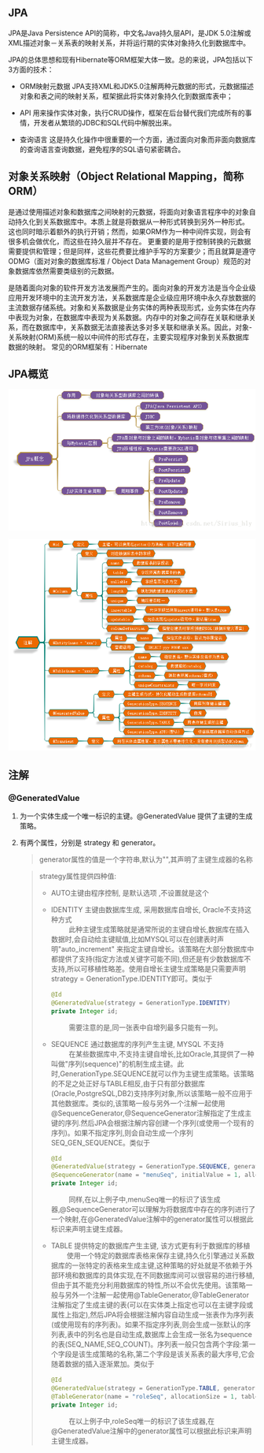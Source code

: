 ## JPA

JPA是Java Persistence API的简称，中文名Java持久层API，是JDK 5.0注解或XML描述对象－关系表的映射关系，并将运行期的实体对象持久化到数据库中。

JPA的总体思想和现有Hibernate等ORM框架大体一致。总的来说，JPA包括以下3方面的技术：

- ORM映射元数据
  JPA支持XML和JDK5.0注解两种元数据的形式，元数据描述对象和表之间的映射关系，框架据此将实体对象持久化到数据库表中；

- API
  用来操作实体对象，执行CRUD操作，框架在后台替代我们完成所有的事情，开发者从繁琐的JDBC和SQL代码中解脱出来。

- 查询语言
  这是持久化操作中很重要的一个方面，通过面向对象而非面向数据库的查询语言查询数据，避免程序的SQL语句紧密耦合。

## 对象关系映射（Object Relational Mapping，简称ORM）

是通过使用描述对象和数据库之间映射的元数据，将面向对象语言程序中的对象自动持久化到关系数据库中。本质上就是将数据从一种形式转换到另外一种形式。 这也同时暗示着额外的执行开销；然而，如果ORM作为一种中间件实现，则会有很多机会做优化，而这些在持久层并不存在。 更重要的是用于控制转换的元数据需要提供和管理；但是同样，这些花费要比维护手写的方案要少；而且就算是遵守ODMG（面对对象的数据库标准 / Object Data Management Group）规范的对象数据库依然需要类级别的元数据。 

是随着面向对象的软件开发方法发展而产生的。面向对象的开发方法是当今企业级应用开发环境中的主流开发方法，关系数据库是企业级应用环境中永久存放数据的主流数据存储系统。对象和关系数据是业务实体的两种表现形式，业务实体在内存中表现为对象，在数据库中表现为关系数据。内存中的对象之间存在关联和继承关系，而在数据库中，关系数据无法直接表达多对多关联和继承关系。因此，对象-关系映射(ORM)系统一般以中间件的形式存在，主要实现程序对象到关系数据库数据的映射。
  常见的ORM框架有：Hibernate

## JPA概览

  ![JPA概念](resources\JPA概念.png)

  ![JPA注解](resources\JPA注解.png)

## 注解

### @GeneratedValue

1. 为一个实体生成一个唯一标识的主键。@GeneratedValue 提供了主键的生成策略。

2. 有两个属性，分别是 strategy 和 generator。

   > generator属性的值是一个字符串,默认为"",其声明了主键生成器的名称  

   > strategy属性提供四种值:  
   >
   > - AUTO主键由程序控制, 是默认选项 ,不设置就是这个  
   >
   > - IDENTITY 主键由数据库生成, 采用数据库自增长, Oracle不支持这种方式  
   >   &emsp; &emsp; 此种主键生成策略就是通常所说的主键自增长,数据库在插入数据时,会自动给主键赋值,比如MYSQL可以在创建表时声明"auto_increment"   来指定主键自增长。该策略在大部分数据库中都提供了支持(指定方法或关键字可能不同),但还是有少数数据库不支持,所以可移植性略差。使用自增长主键生成策略是只需要声明strategy  = GenerationType.IDENTITY即可。类似于
   >
   >   ```java
   >   @Id 
   >   @GeneratedValue(strategy = GenerationType.IDENTITY)  
   >   private Integer id;  
   >   ```
   >
   >    &emsp; &emsp; 需要注意的是,同一张表中自增列最多只能有一列。
   >
   > - SEQUENCE 通过数据库的序列产生主键, MYSQL  不支持  
   >   &emsp; &emsp; 在某些数据库中,不支持主键自增长,比如Oracle,其提供了一种叫做"序列(sequence)"的机制生成主键。此时,GenerationType.SEQUENCE就可以作为主键生成策略。该策略的不足之处正好与TABLE相反,由于只有部分数据库(Oracle,PostgreSQL,DB2)支持序列对象,所以该策略一般不应用于其他数据库。类似的,该策略一般与另外一个注解一起使用@SequenceGenerator,@SequenceGenerator注解指定了生成主键的序列.然后JPA会根据注解内容创建一个序列(或使用一个现有的序列)。如果不指定序列,则会自动生成一个序列SEQ_GEN_SEQUENCE。类似于
   >
   >   ```java
   >   @Id  
   >   @GeneratedValue(strategy = GenerationType.SEQUENCE, generator = "menuSeq")  
   >   @SequenceGenerator(name = "menuSeq", initialValue = 1, allocationSize = 1, sequenceName = "MENU_SEQUENCE")  
   >   private Integer id; 
   >   ```
   >
   >    &emsp; &emsp; 同样,在以上例子中,menuSeq唯一的标识了该生成器,@SequenceGenerator可以理解为将数据库中存在的序列进行了一个映射,在@GeneratedValue注解中的generator属性可以根据此标识来声明主键生成器。
   >
   > - TABLE 提供特定的数据库产生主键, 该方式更有利于数据库的移植  
   >   &emsp;&emsp;  使用一个特定的数据库表格来保存主键,持久化引擎通过关系数据库的一张特定的表格来生成主键,这种策略的好处就是不依赖于外部环境和数据库的具体实现,在不同数据库间可以很容易的进行移植,但由于其不能充分利用数据库的特性,所以不会优先使用。该策略一般与另外一个注解一起使用@TableGenerator,@TableGenerator注解指定了生成主键的表(可以在实体类上指定也可以在主键字段或属性上指定),然后JPA将会根据注解内容自动生成一张表作为序列表(或使用现有的序列表)。如果不指定序列表,则会生成一张默认的序列表,表中的列名也是自动生成,数据库上会生成一张名为sequence的表(SEQ_NAME,SEQ_COUNT)。序列表一般只包含两个字段:第一个字段是该生成策略的名称,第二个字段是该关系表的最大序号,它会随着数据的插入逐渐累加。类似于  
   >
   >   ```java
   >   @Id    
   >   @GeneratedValue(strategy = GenerationType.TABLE, generator = "roleSeq")  
   >   @TableGenerator(name = "roleSeq", allocationSize = 1, table = "seq_table", pkColumnName = "seq_id", valueColumnName = "seq_count")    
   >   private Integer id;   
   >   ```
   >
   >    &emsp; &emsp; 在以上例子中,roleSeq唯一的标识了该生成器,在@GeneratedValue注解中的generator属性可以根据此标识来声明主键生成器。

